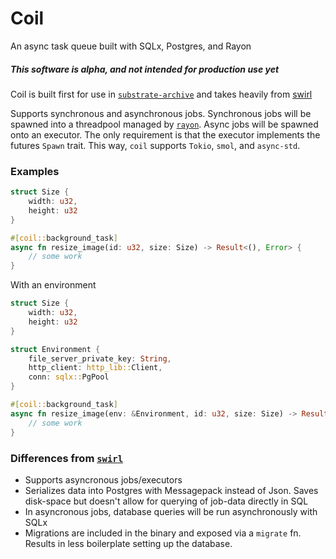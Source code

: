 # Coil
An async task queue built with SQLx, Postgres, and Rayon


##### This software is alpha, and not intended for production use yet

Coil is built first for use in [`substrate-archive`](https://github.com/paritytech/substrate-archive) and takes heavily from [swirl](https://github.com/sgrif/swirl)



Supports synchronous and asynchronous jobs. Synchronous jobs will be spawned into a threadpool managed by [`rayon`](https://github.com/rayon-rs/rayon). Async jobs will be spawned onto an executor. The only requirement is that the executor implements the futures `Spawn` trait. This way, `coil` supports `Tokio`, `smol`, and `async-std`.



### Examples

```rust
struct Size {
	width: u32,
	height: u32
}

#[coil::background_task]
async fn resize_image(id: u32, size: Size) -> Result<(), Error> {
	// some work
}
```

With an environment
```rust
struct Size {
	width: u32,
	height: u32
}

struct Environment {
    file_server_private_key: String,
    http_client: http_lib::Client,
    conn: sqlx::PgPool
}

#[coil::background_task]
async fn resize_image(env: &Environment, id: u32, size: Size) -> Result<(), Error> {
	// some work
}
```

### Differences from [`swirl`](https://github.com/sgrif/swirl)
- Supports asyncronous jobs/executors
- Serializes data into Postgres with Messagepack instead of Json. Saves disk-space but doesn't allow for querying of job-data directly in SQL
- In asyncronous jobs, database queries will be run asynchronously with SQLx
- Migrations are included in the binary and exposed via a `migrate` fn. Results in less boilerplate setting up the database.
